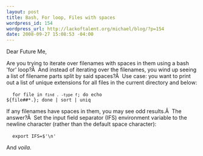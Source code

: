 ```yaml
--- 
layout: post
title: Bash, For loop, Files with spaces
wordpress_id: 154
wordpress_url: http://lackoftalent.org/michael/blog/?p=154
date: 2008-09-27 15:08:53 -04:00
---
```

Dear Future Me,

Are you trying to iterate over filenames with spaces in them using a bash 'for' loop?Â  And instead of iterating over the filenames, you wind up seeing a list of filename parts split by said spaces?Â  Use case: you want to print out a list of unique extensions for all files in the current directory and below:

&nbsp;&nbsp;&nbsp;&nbsp;<code>for file in `find . -type f`; do echo ${file##*.}; done | sort | uniq</code>

If any filenames have spaces in them, you may see odd results.Â   The answer?Â  Set the input field separator (IFS) environment variable to the newline character (rather than the default space character):

&nbsp;&nbsp;&nbsp;&nbsp;<code>export IFS=$'\n'</code>

And <em>voila</em>.
